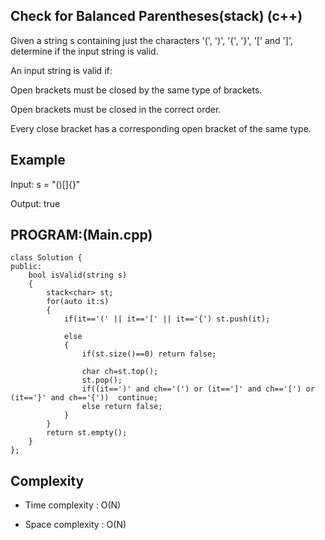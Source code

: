 ## Check for Balanced Parentheses(stack) (c++)

Given a string s containing just the characters '(', ')', '{', '}', '[' and ']', determine if the input string is valid.

An input string is valid if:

Open brackets must be closed by the same type of brackets.

Open brackets must be closed in the correct order.

Every close bracket has a corresponding open bracket of the same type.

## Example
Input: s = "()[]{}"

Output: true

## PROGRAM:(Main.cpp)
```
class Solution {
public:
    bool isValid(string s) 
    {
        stack<char> st;
        for(auto it:s)
        {
            if(it=='(' || it=='[' || it=='{') st.push(it);

            else 
            {
                if(st.size()==0) return false;

                char ch=st.top();
                st.pop();
                if((it==')' and ch=='(') or (it==']' and ch=='[') or (it=='}' and ch=='{'))  continue;
                else return false;
            }
        }
        return st.empty();        
    }
};
```
## Complexity
- Time complexity : O(N)

- Space complexity : O(N)
